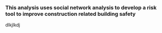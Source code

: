 ### This analysis uses social network analysis to develop a risk tool to improve construction related building safety

dlkjlkdj
